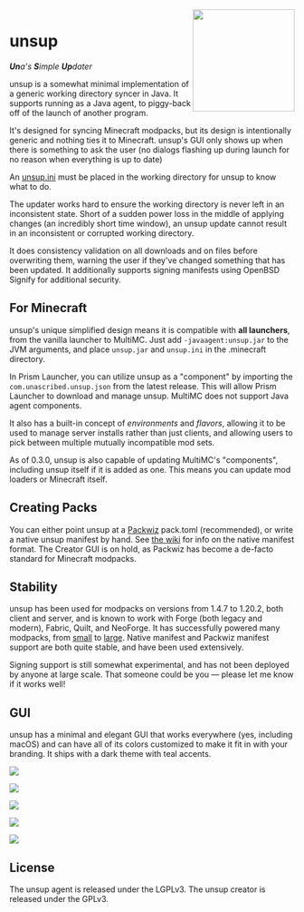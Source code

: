 <img src="https://git.sleeping.town/unascribed/unsup/raw/branch/trunk/unsup.svg" align="right" width="180px">

# unsup

***Un**a's **S**imple **Up**dater*

unsup is a somewhat minimal implementation of a generic working directory
syncer in Java. It supports running as a Java agent, to piggy-back off of the
launch of another program.

It's designed for syncing Minecraft modpacks, but its design is intentionally
generic and nothing ties it to Minecraft. unsup's GUI only shows up when there
is something to ask the user (no dialogs flashing up during launch for no
reason when everything is up to date)

An [unsup.ini](https://git.sleeping.town/unascribed/unsup/wiki/Config-format)
must be placed in the working directory for unsup to know what to do.

The updater works hard to ensure the working directory is never left in an
inconsistent state. Short of a sudden power loss in the middle of applying
changes (an incredibly short time window), an unsup update cannot result in
an inconsistent or corrupted working directory.

It does consistency validation on all downloads and on files before overwriting
them, warning the user if they've changed something that has been updated. It
additionally supports signing manifests using OpenBSD Signify for additional
security.

## For Minecraft
unsup's unique simplified design means it is compatible with **all launchers**,
from the vanilla launcher to MultiMC. Just add `-javaagent:unsup.jar` to the
JVM arguments, and place `unsup.jar` and `unsup.ini` in the .minecraft
directory.

In Prism Launcher, you can utilize unsup as a "component" by importing the
`com.unascribed.unsup.json` from the latest release. This will allow Prism
Launcher to download and manage unsup. MultiMC does not support Java agent
components.

It also has a built-in concept of *environments* and *flavors*, allowing it to
be used to manage server installs rather than just clients, and allowing users
to pick between multiple mutually incompatible mod sets.

As of 0.3.0, unsup is also capable of updating MultiMC's "components", including
unsup itself if it is added as one. This means you can update mod loaders or
Minecraft itself.

## Creating Packs
You can either point unsup at a [Packwiz](https://packwiz.infra.link/) pack.toml (recommended),
or write a native unsup manifest by hand. See [the wiki](https://git.sleeping.town/unascribed/unsup/wiki/Manifest-format) for info on the
native manifest format. The Creator GUI is on hold, as Packwiz has become a
de-facto standard for Minecraft modpacks.

## Stability
unsup has been used for modpacks on versions from 1.4.7 to 1.20.2, both client and server,
and is known to work with Forge (both legacy and modern), Fabric, Quilt, and NeoForge. It
has successfully powered many modpacks, from [small](https://git.sleeping.town/Rewind/Upsilon)
to [large](https://github.com/ModFest/bc23-pack). Native manifest and Packwiz manifest
support are both quite stable, and have been used extensively.

Signing support is still somewhat experimental, and has not been deployed by anyone at
large scale. That someone could be you — please let me know if it works well!

## GUI
unsup has a minimal and elegant GUI that works everywhere (yes, including
macOS) and can have all of its colors customized to make it fit in with your
branding. It ships with a dark theme with teal accents.

![](https://git.sleeping.town/unascribed/unsup/raw/branch/trunk/img/bootstrapping.png)

![](https://git.sleeping.town/unascribed/unsup/raw/branch/trunk/img/conflict.png)

![](https://git.sleeping.town/unascribed/unsup/raw/branch/trunk/img/update.png)

![](https://git.sleeping.town/unascribed/unsup/raw/branch/trunk/img/flavors.png)

![](https://git.sleeping.town/unascribed/unsup/raw/branch/trunk/img/done.png)

## License
The unsup agent is released under the LGPLv3. The unsup creator is released
under the GPLv3.
